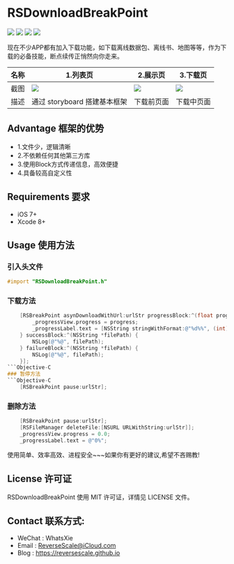 # RSDownloadBreakPoint

![](https://img.shields.io/badge/platform-iOS-red.svg) ![](https://img.shields.io/badge/language-Objective--C-orange.svg) ![](https://img.shields.io/badge/download-2MB-brightgreen.svg
) ![](https://img.shields.io/badge/license-MIT%20License-brightgreen.svg) 

现在不少APP都有加入下载功能，如下载离线数据包、离线书、地图等等，作为下载的必备技能，断点续传正悄然向你走来。

| 名称 |1.列表页 |2.展示页 |3.下载页 |
| ------------- | ------------- | ------------- | ------------- |
| 截图 | ![](http://og1yl0w9z.bkt.clouddn.com/17-7-21/17839578.jpg) | ![](http://og1yl0w9z.bkt.clouddn.com/17-7-21/46738921.jpg) | ![](http://og1yl0w9z.bkt.clouddn.com/17-7-21/18693127.jpg) |
| 描述 | 通过 storyboard 搭建基本框架 | 下载前页面 | 下载中页面 |


## Advantage 框架的优势
* 1.文件少，逻辑清晰
* 2.不依赖任何其他第三方库
* 3.使用Block方式传递信息，高效便捷
* 4.具备较高自定义性

## Requirements 要求
* iOS 7+
* Xcode 8+


## Usage 使用方法
### 引入头文件
```Objective-C
#import "RSDownloadBreakPoint.h"
```
### 下载方法
```Objective-C
    [RSBreakPoint asynDownloadWithUrl:urlStr progressBlock:^(float progress, long long receiveByte, long long allByte) {
        _progressView.progress = progress;
        _progressLabel.text = [NSString stringWithFormat:@"%d%%", (int)(progress*100)];
    } successBlock:^(NSString *filePath) {
        NSLog(@"%@", filePath);
    } failureBlock:^(NSString *filePath) {
        NSLog(@"%@", filePath);
    }];
```Objective-C
### 暂停方法
```Objective-C
    [RSBreakPoint pause:urlStr];
```
### 删除方法
```Objective-C
    [RSBreakPoint pause:urlStr];
    [RSFileManager deleteFile:[NSURL URLWithString:urlStr]];
    _progressView.progress = 0.0;
    _progressLabel.text = @"0%";
```

使用简单、效率高效、进程安全~~~如果你有更好的建议,希望不吝赐教!


## License 许可证
RSDownloadBreakPoint 使用 MIT 许可证，详情见 LICENSE 文件。


## Contact 联系方式:
* WeChat : WhatsXie
* Email : ReverseScale@iCloud.com
* Blog : https://reversescale.github.io
